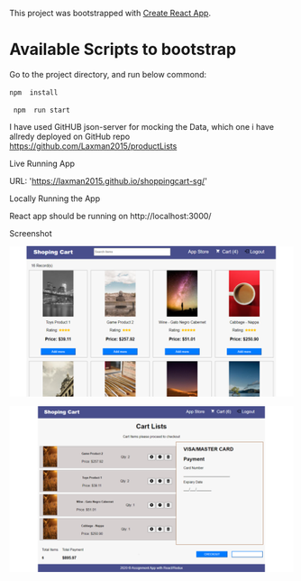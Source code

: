 This project was bootstrapped with [Create React App](https://github.com/facebook/create-react-app).

# Available Scripts to bootstrap

Go to the project directory, and run below commond:

 `npm  install`

` npm  run start`

 I have used GitHUB json-server for mocking the Data, which one i have allredy deployed on GitHub repo
 https://github.com/Laxman2015/productLists
 
 Live Running App
 
 URL: 'https://laxman2015.github.io/shoppingcart-sg/'


Locally Running the App

React app should be running on http://localhost:3000/


Screenshot

![Store](https://github.com/Laxman2015/shoppingCart-SG/blob/master/screenshots/screen1.png)

![Cart](https://github.com/Laxman2015/shoppingCart-SG/blob/master/screenshots/screen2.png)
